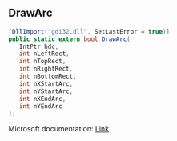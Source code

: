 ## DrawArc

```csharp
[DllImport("gdi32.dll", SetLastError = true)]
public static extern bool DrawArc(
   IntPtr hdc,
   int nLeftRect,
   int nTopRect,
   int nRightRect,
   int nBottomRect,
   int nXStartArc,
   int nYStartArc,
   int nXEndArc,
   int nYEndArc
);
```

Microsoft documentation: [Link](https://learn.microsoft.com/en-us/windows/win32/api/gdiplusgraphics/nf-gdiplusgraphics-graphics-drawarc(constpen_real_real_real_real_real_real))

